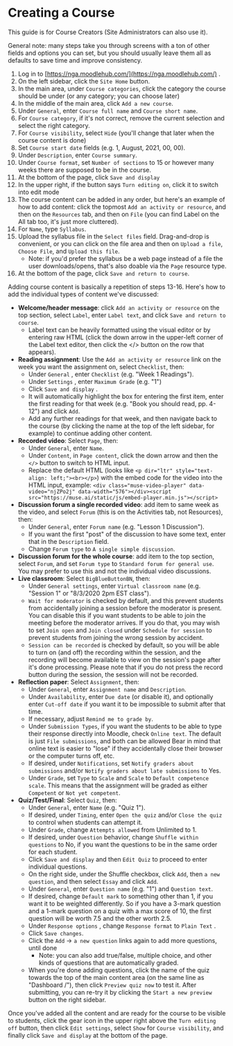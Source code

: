 # Creating a Course

This guide is for Course Creators \(Site Administrators can also use it\).

General note: many steps take you through screens with a ton of other fields and options you can set, but you should usually leave them all as defaults to save time and improve consistency.

1. Log in to [https://nga.moodlehub.com/](https://nga.moodlehub.com/) .
2. On the left sidebar, click the `Site Home` button.
3. In the main area, under `Course categories`, click the category the course should be under \(or any category; you can choose later\)
4. In the middle of the main area, click `Add a new course`.
5. Under `General`, enter `Course full name` and `Course short name`.
6. For `Course category`, if it's not correct, remove the current selection and select the right category.
7. For `Course visibility`, select `Hide` \(you'll change that later when the course content is done\)
8. Set `Course start date` fields \(e.g. 1, August, 2021, 00, 00\).
9. Under `Description`, enter `Course summary`.
10. Under `Course format`, set `Number of sections` to 15 or however many weeks there are supposed to be in the course.
11. At the bottom of the page, click `Save and display`
12. In the upper right, if the button says `Turn editing on`, click it to switch into edit mode
13. The course content can be added in any order, but here's an example of how to add content: click the topmost `Add an activity or resource`, and then on the `Resources` tab, and then on `File` \(you can find Label on the All tab too, it's just more cluttered\).
14. For `Name`, type `Syllabus`.
15. Upload the syllabus file in the `Select files` field. Drag-and-drop is convenient, or you can click on the file area and then on `Upload a file`, `Choose File`, and `Upload this file`.
    * Note: if you'd prefer the syllabus be a web page instead of a file the user downloads/opens, that's also doable via the `Page` resource type.
16. At the bottom of the page, click `Save and return to course`.

Adding course content is basically a repetition of steps 13-16. Here's how to add the individual types of content we've discussed:

* **Welcome/header message**: click `Add an activity or resource` on the top section, select `Label`, enter `Label text`, and click `Save and return to course`.
  * Label text can be heavily formatted using the visual editor or by entering raw HTML \(click the down arrow in the upper-left corner of the Label text editor, then click the &lt;/&gt; button on the row that appears\).
* **Reading assignment**: Use the `Add an activity or resource` link on the week you want the assignment on, select `Checklist`, then:
  * Under `General` , enter `Checklist` \(e.g. "Week 1 Readings"\).
  * Under `Settings` , enter `Maximum Grade` \(e.g. "1"\)
  * Click `Save and display` .
  * It will automatically highlight the box for entering the first item, enter the first reading for that week \(e.g. "Book you should read, pp. 4-12"\) and click `Add`.
  * Add any further readings for that week, and then navigate back to the course \(by clicking the name at the top of the left sidebar, for example\) to continue adding other content.
* **Recorded video**: Select `Page`, then:
  * Under `General`, enter `Name`.
  * Under `Content`, in `Page content`, click the down arrow and then the `</>` button to switch to HTML input.
  * Replace the default HTML \(looks like `<p dir="ltr" style="text-align: left;"><br></p>`\) with the embed code for the video into the HTML input, example: `<div class="muse-video-player" data-video="njZPo2j" data-width="576"></div><script src="https://muse.ai/static/js/embed-player.min.js"></script>`
* **Discussion forum a single recorded video**: add item to same week as the video, and select `Forum` \(this is on the Activities tab, not Resources\), then:
  * Under `General`, enter `Forum name` \(e.g. "Lesson 1 Discussion"\).
  * If you want the first "post" of the discussion to have some text, enter that in the `Description` field.
  * Change `Forum type` to `A single simple discussion`.
* **Discussion forum for the whole course**: add item to the top section, select `Forum`, and set `Forum type` to `Standard forum for general use`. You may prefer to use this and not the individual video discussions.
* **Live classroom**: Select `BigBlueButtonBN`, then:
  * Under `General settings`, enter `Virtual classroom name` \(e.g. "Session 1" or "8/3/2020 2pm EST class"\).
  * `Wait for moderator` is checked by default, and this prevent students from accidentally joining a session before the moderator is present. You can disable this if you want students to be able to join the meeting before the moderator arrives. If you do that, you may wish to set `Join open` and `Join closed` under `Schedule for session` to prevent students from joining the wrong session by accident.
  * `Session can be recorded` is checked by default, so you will be able to turn on \(and off\) the recording within the session, and the recording will become available to view on the session's page after it's done processing. Please note that if you do not press the record button during the session, the session will not be recorded.
* **Reflection paper**: Select `Assignment`, then:
  * Under `General`, enter `Assignment name` and `Description`.
  * Under `Availability`, enter `Due date` \(or disable it\), and optionally enter `Cut-off date` if you want it to be impossible to submit after that time.
  * If necessary, adjust `Remind me to grade by`.
  * Under `Submission Types`, if you want the students to be able to type their response directly into Moodle, check `Online text`. The default is just `File submissions`, and both can be allowed Bear in mind that online text is easier to "lose" if they accidentally close their browser or the computer turns off, etc.
  * If desired, under `Notifications`, set `Notify graders about submissions` and/or `Notify graders about late submissions` to Yes.
  * Under `Grade`, set `Type` to `Scale` and `Scale` to `Default competence scale`. This means that the assignment will be graded as either `Competent` or `Not yet competent`.
* **Quiz/Test/Final**: Select `Quiz`, then:
  * Under `General`, enter `Name` \(e.g. "Quiz 1"\).
  * If desired, under `Timing`, enter `Open the quiz` and/or `Close the quiz` to control when students can attempt it.
  * Under `Grade`, change `Attempts allowed` from Unlimited to 1.
  * If desired, under `Question` behavior, change `Shuffle within questions` to No, if you want the questions to be in the same order for each student.
  * Click `Save and display` and then `Edit Quiz` to proceed to enter individual questions.
  * On the right side, under the Shuffle checkbox, click `Add`, then `a new question`, and then select `Essay` and click `Add`.
  * Under `General`, enter `Question name` \(e.g. "1"\) and `Question text`.
  * If desired, change `Default mark` to something other than 1, if you want it to be weighted differently. So if you have a 3-mark question and a 1-mark question on a quiz with a max score of 10, the first question will be worth 7.5 and the other worth 2.5.
  * Under `Response options` , change `Response format` to `Plain Text` .
  * Click `Save changes`.
  * Click the `Add` -&gt; `a new question` links again to add more questions, until done  
    * Note: you can also add true/false, multiple choice, and other kinds of questions that are automatically graded.
  * When you're done adding questions, click the name of the quiz towards the top of the main content area \(on the same line as "Dashboard /"\), then click `Preview quiz now` to test it. After submitting, you can re-try it by clicking the `Start a new preview` button on the right sidebar.

Once you've added all the content and are ready for the course to be visible to students, click the gear icon in the upper right above the `Turn editing off` button, then click `Edit settings`, select `Show` for `Course visibility`, and finally click `Save and display` at the bottom of the page.

